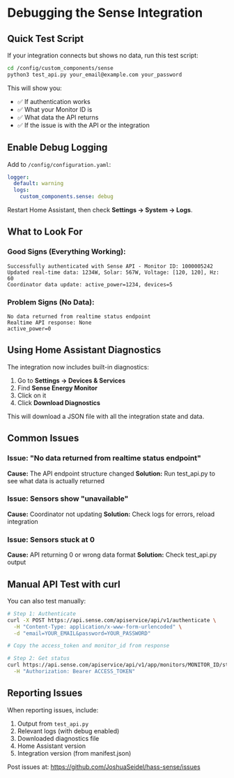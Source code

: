 # Debugging the Sense Integration

## Quick Test Script

If your integration connects but shows no data, run this test script:

```bash
cd /config/custom_components/sense
python3 test_api.py your_email@example.com your_password
```

This will show you:
- ✅ If authentication works
- ✅ What your Monitor ID is
- ✅ What data the API returns
- ✅ If the issue is with the API or the integration

## Enable Debug Logging

Add to `/config/configuration.yaml`:

```yaml
logger:
  default: warning
  logs:
    custom_components.sense: debug
```

Restart Home Assistant, then check **Settings → System → Logs**.

## What to Look For

### Good Signs (Everything Working):
```
Successfully authenticated with Sense API - Monitor ID: 1000005242
Updated real-time data: 1234W, Solar: 567W, Voltage: [120, 120], Hz: 60
Coordinator data update: active_power=1234, devices=5
```

### Problem Signs (No Data):
```
No data returned from realtime status endpoint
Realtime API response: None
active_power=0
```

## Using Home Assistant Diagnostics

The integration now includes built-in diagnostics:

1. Go to **Settings → Devices & Services**
2. Find **Sense Energy Monitor**
3. Click on it
4. Click **Download Diagnostics**

This will download a JSON file with all the integration state and data.

## Common Issues

### Issue: "No data returned from realtime status endpoint"
**Cause:** The API endpoint structure changed
**Solution:** Run test_api.py to see what data is actually returned

### Issue: Sensors show "unavailable"
**Cause:** Coordinator not updating
**Solution:** Check logs for errors, reload integration

### Issue: Sensors stuck at 0
**Cause:** API returning 0 or wrong data format
**Solution:** Check test_api.py output

## Manual API Test with curl

You can also test manually:

```bash
# Step 1: Authenticate
curl -X POST https://api.sense.com/apiservice/api/v1/authenticate \
  -H "Content-Type: application/x-www-form-urlencoded" \
  -d "email=YOUR_EMAIL&password=YOUR_PASSWORD"

# Copy the access_token and monitor_id from response

# Step 2: Get status
curl https://api.sense.com/apiservice/api/v1/app/monitors/MONITOR_ID/status \
  -H "Authorization: Bearer ACCESS_TOKEN"
```

## Reporting Issues

When reporting issues, include:

1. Output from `test_api.py`
2. Relevant logs (with debug enabled)
3. Downloaded diagnostics file
4. Home Assistant version
5. Integration version (from manifest.json)

Post issues at: https://github.com/JoshuaSeidel/hass-sense/issues

